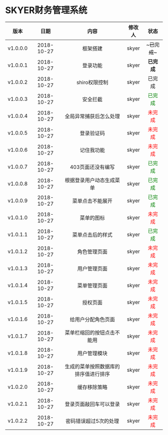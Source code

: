 # SKYER财务管理系统
|版本|日期|内容|修改人|状态|
|:---:|:---:|:---:|:---:|:---:|
|v1.0.0.0|2018-10-27|框架搭建|skyer|~~~已完成~~~|
|v1.0.0.1|2018-10-27|登录功能|skyer|__已完成__|
|v1.0.0.2|2018-10-27|shiro权限控制|skyer|已完成|
|v1.0.0.3|2018-10-27|安全拦截|skyer|<font color="#008000">已完成</font>|
|v1.0.0.4|2018-10-27|全局异常捕获后怎么处理|skyer|<font color="#FF0000">未完成</font>|
|v1.0.0.5|2018-10-27|登录验证码|skyer|<font color="#FF0000">未完成</font>|
|v1.0.0.6|2018-10-27|记住我功能|skyer|<font color="#FF0000">未完成</font>|
|v1.0.0.7|2018-10-27|403页面还没有编写|skyer|<font color="#008000">已完成</font>|
|v1.0.0.8|2018-10-27|根据登录用户动态生成菜单|skyer|<font color="#008000">已完成</font>|
|v1.0.0.9|2018-10-27|菜单点击不能展开|skyer|<font color="#008000">已完成</font>|
|v1.0.1.0|2018-10-27|菜单的图标|skyer|<font color="#FF0000">未完成</font>|
|v1.0.1.1|2018-10-27|菜单点击后的样式|skyer|<font color="#008000">已完成</font>|
|v1.0.1.2|2018-10-27|角色管理页面|skyer|<font color="#FF0000">未完成</font>|
|v1.0.1.3|2018-10-27|用户管理页面|skyer|<font color="#FF0000">未完成</font>|
|v1.0.1.4|2018-10-27|菜单管理页面|skyer|<font color="#FF0000">未完成</font>|
|v1.0.1.5|2018-10-27|授权页面|skyer|<font color="#FF0000">未完成</font>|
|v1.0.1.6|2018-10-27|给用户分配角色页面|skyer|<font color="#FF0000">未完成</font>|
|v1.0.1.7|2018-10-27|菜单栏缩回的按钮点击不能用|skyer|<font color="#FF0000">未完成</font>|
|v1.0.1.8|2018-10-27|用户管理模块|skyer|<font color="#FF0000">未完成</font>|
|v1.0.1.9|2018-10-27|生成的菜单按照数据库的排序值进行排序|skyer|<font color="#FF0000">未完成</font>|
|v1.0.2.0|2018-10-27|缓存移除策略|skyer|<font color="#FF0000">未完成</font>|
|v1.0.2.1|2018-10-27|登录页面敲回车可以登录|skyer|<font color="#FF0000">未完成</font>|
|v1.0.2.2|2018-10-27|密码错误超过5次的处理|skyer|<font color="#FF0000">未完成</font>|
